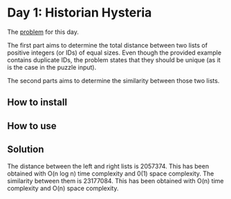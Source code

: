 # Day 1: Historian Hysteria

The [problem](https://adventofcode.com/2024/day/1) for this day.

The first part aims to determine the total distance between two lists of positive integers (or IDs) of equal sizes. Even though the provided example contains duplicate IDs, the problem states that they should be unique (as it is the case in the puzzle input).

The second parts aims to determine the similarity between those two lists.

## How to install

## How to use

## Solution

The distance between the left and right lists is 2057374. This has been obtained with O(n log n) time complexity and 0(1) space complexity.
The similarity between them is 23177084. This has been obtained with O(n) time complexity and O(n) space complexity.
